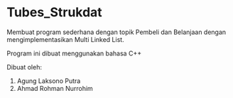 # Tubes_Strukdat
Membuat program sederhana dengan topik Pembeli dan Belanjaan dengan mengimplementasikan Multi Linked List.

Program ini dibuat menggunakan bahasa C++

Dibuat oleh:  
1. Agung Laksono Putra  
2. Ahmad Rohman Nurrohim  
